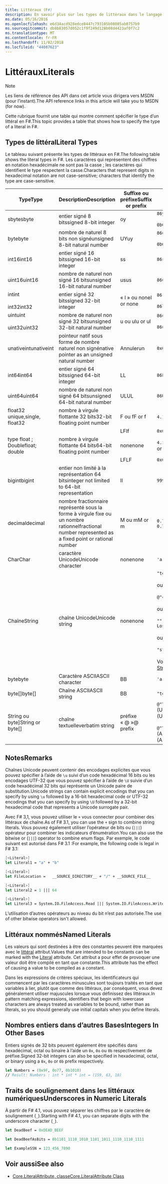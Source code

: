 ```yaml
---
title: Littéraux (F#)
description: En savoir plus sur les types de littéraux dans le langage de programmation F#.
ms.date: 05/16/2016
ms.openlocfilehash: e6d34acd928edce8447c793105b08085ab0757b9
ms.sourcegitcommit: db8b83057d052c1f9f249d128b08d4423af0f7c2
ms.translationtype: MT
ms.contentlocale: fr-FR
ms.lasthandoff: 11/02/2018
ms.locfileid: "44087623"
---
```

# <a name="literals"></a><span data-ttu-id="d55b1-103">Littéraux</span><span class="sxs-lookup"><span data-stu-id="d55b1-103">Literals</span></span>

> [!NOTE]
<span data-ttu-id="d55b1-104">Les liens de référence des API dans cet article vous dirigera vers MSDN (pour l’instant).</span><span class="sxs-lookup"><span data-stu-id="d55b1-104">The API reference links in this article will take you to MSDN (for now).</span></span>

<span data-ttu-id="d55b1-105">Cette rubrique fournit une table qui montre comment spécifier le type d’un littéral en F#.</span><span class="sxs-lookup"><span data-stu-id="d55b1-105">This topic provides a table that shows how to specify the type of a literal in F#.</span></span>

## <a name="literal-types"></a><span data-ttu-id="d55b1-106">Types de littéral</span><span class="sxs-lookup"><span data-stu-id="d55b1-106">Literal Types</span></span>

<span data-ttu-id="d55b1-107">Le tableau suivant présente les types de littéraux en F#.</span><span class="sxs-lookup"><span data-stu-id="d55b1-107">The following table shows the literal types in F#.</span></span> <span data-ttu-id="d55b1-108">Les caractères qui représentent des chiffres en notation hexadécimale ne sont pas la casse ; les caractères qui identifient le type respectent la casse.</span><span class="sxs-lookup"><span data-stu-id="d55b1-108">Characters that represent digits in hexadecimal notation are not case-sensitive; characters that identify the type are case-sensitive.</span></span>

|<span data-ttu-id="d55b1-109">Type</span><span class="sxs-lookup"><span data-stu-id="d55b1-109">Type</span></span>|<span data-ttu-id="d55b1-110">Description</span><span class="sxs-lookup"><span data-stu-id="d55b1-110">Description</span></span>|<span data-ttu-id="d55b1-111">Suffixe ou préfixe</span><span class="sxs-lookup"><span data-stu-id="d55b1-111">Suffix or prefix</span></span>|<span data-ttu-id="d55b1-112">Exemples</span><span class="sxs-lookup"><span data-stu-id="d55b1-112">Examples</span></span>|
|----|-----------|----------------|--------|
|<span data-ttu-id="d55b1-113">sbyte</span><span class="sxs-lookup"><span data-stu-id="d55b1-113">sbyte</span></span>|<span data-ttu-id="d55b1-114">entier signé 8 bits</span><span class="sxs-lookup"><span data-stu-id="d55b1-114">signed 8-bit integer</span></span>|<span data-ttu-id="d55b1-115">o</span><span class="sxs-lookup"><span data-stu-id="d55b1-115">y</span></span>|`86y`<br /><br />`0b00000101y`|
|<span data-ttu-id="d55b1-116">byte</span><span class="sxs-lookup"><span data-stu-id="d55b1-116">byte</span></span>|<span data-ttu-id="d55b1-117">nombre de naturel 8 bits non signé</span><span class="sxs-lookup"><span data-stu-id="d55b1-117">unsigned 8-bit natural number</span></span>|<span data-ttu-id="d55b1-118">UY</span><span class="sxs-lookup"><span data-stu-id="d55b1-118">uy</span></span>|`86uy`<br /><br />`0b00000101uy`|
|<span data-ttu-id="d55b1-119">int16</span><span class="sxs-lookup"><span data-stu-id="d55b1-119">int16</span></span>|<span data-ttu-id="d55b1-120">entier signé 16 bits</span><span class="sxs-lookup"><span data-stu-id="d55b1-120">signed 16-bit integer</span></span>|<span data-ttu-id="d55b1-121">s</span><span class="sxs-lookup"><span data-stu-id="d55b1-121">s</span></span>|`86s`|
|<span data-ttu-id="d55b1-122">uint16</span><span class="sxs-lookup"><span data-stu-id="d55b1-122">uint16</span></span>|<span data-ttu-id="d55b1-123">nombre de naturel non signé 16 bits</span><span class="sxs-lookup"><span data-stu-id="d55b1-123">unsigned 16-bit natural number</span></span>|<span data-ttu-id="d55b1-124">us</span><span class="sxs-lookup"><span data-stu-id="d55b1-124">us</span></span>|`86us`|
|<span data-ttu-id="d55b1-125">int</span><span class="sxs-lookup"><span data-stu-id="d55b1-125">int</span></span><br /><br /><span data-ttu-id="d55b1-126">int32</span><span class="sxs-lookup"><span data-stu-id="d55b1-126">int32</span></span>|<span data-ttu-id="d55b1-127">entier signé 32 bits</span><span class="sxs-lookup"><span data-stu-id="d55b1-127">signed 32-bit integer</span></span>|<span data-ttu-id="d55b1-128">« l » ou none</span><span class="sxs-lookup"><span data-stu-id="d55b1-128">l or none</span></span>|`86`<br /><br />`86l`|
|<span data-ttu-id="d55b1-129">uint</span><span class="sxs-lookup"><span data-stu-id="d55b1-129">uint</span></span><br /><br /><span data-ttu-id="d55b1-130">uint32</span><span class="sxs-lookup"><span data-stu-id="d55b1-130">uint32</span></span>|<span data-ttu-id="d55b1-131">nombre de naturel non signé 32 bits</span><span class="sxs-lookup"><span data-stu-id="d55b1-131">unsigned 32-bit natural number</span></span>|<span data-ttu-id="d55b1-132">u ou ul</span><span class="sxs-lookup"><span data-stu-id="d55b1-132">u or ul</span></span>|`86u`<br /><br />`86ul`|
|<span data-ttu-id="d55b1-133">unativeint</span><span class="sxs-lookup"><span data-stu-id="d55b1-133">unativeint</span></span>|<span data-ttu-id="d55b1-134">pointeur natif sous forme de nombre naturel non signé</span><span class="sxs-lookup"><span data-stu-id="d55b1-134">native pointer as an unsigned natural number</span></span>|<span data-ttu-id="d55b1-135">Annuler</span><span class="sxs-lookup"><span data-stu-id="d55b1-135">un</span></span>|`0x00002D3Fun`|
|<span data-ttu-id="d55b1-136">int64</span><span class="sxs-lookup"><span data-stu-id="d55b1-136">int64</span></span>|<span data-ttu-id="d55b1-137">entier signé 64 bits</span><span class="sxs-lookup"><span data-stu-id="d55b1-137">signed 64-bit integer</span></span>|<span data-ttu-id="d55b1-138">L</span><span class="sxs-lookup"><span data-stu-id="d55b1-138">L</span></span>|`86L`|
|<span data-ttu-id="d55b1-139">uint64</span><span class="sxs-lookup"><span data-stu-id="d55b1-139">uint64</span></span>|<span data-ttu-id="d55b1-140">nombre de naturel non signé 64 bits</span><span class="sxs-lookup"><span data-stu-id="d55b1-140">unsigned 64-bit natural number</span></span>|<span data-ttu-id="d55b1-141">UL</span><span class="sxs-lookup"><span data-stu-id="d55b1-141">UL</span></span>|`86UL`|
|<span data-ttu-id="d55b1-142">float32 unique,</span><span class="sxs-lookup"><span data-stu-id="d55b1-142">single, float32</span></span>|<span data-ttu-id="d55b1-143">nombre à virgule flottante 32 bits</span><span class="sxs-lookup"><span data-stu-id="d55b1-143">32-bit floating point number</span></span>|<span data-ttu-id="d55b1-144">F ou f</span><span class="sxs-lookup"><span data-stu-id="d55b1-144">F or f</span></span>|<span data-ttu-id="d55b1-145">`4.14F` ou `4.14f`</span><span class="sxs-lookup"><span data-stu-id="d55b1-145">`4.14F` or `4.14f`</span></span>|
|||<span data-ttu-id="d55b1-146">LF</span><span class="sxs-lookup"><span data-stu-id="d55b1-146">lf</span></span>|`0x00000000lf`|
|<span data-ttu-id="d55b1-147">type float ; Double</span><span class="sxs-lookup"><span data-stu-id="d55b1-147">float; double</span></span>|<span data-ttu-id="d55b1-148">nombre à virgule flottante 64 bits</span><span class="sxs-lookup"><span data-stu-id="d55b1-148">64-bit floating point number</span></span>|<span data-ttu-id="d55b1-149">none</span><span class="sxs-lookup"><span data-stu-id="d55b1-149">none</span></span>|<span data-ttu-id="d55b1-150">`4.14` ou `2.3E+32` ou `2.3e+32`</span><span class="sxs-lookup"><span data-stu-id="d55b1-150">`4.14` or `2.3E+32` or `2.3e+32`</span></span>|
|||<span data-ttu-id="d55b1-151">LF</span><span class="sxs-lookup"><span data-stu-id="d55b1-151">LF</span></span>|`0x0000000000000000LF`|
|<span data-ttu-id="d55b1-152">bigint</span><span class="sxs-lookup"><span data-stu-id="d55b1-152">bigint</span></span>|<span data-ttu-id="d55b1-153">entier non limité à la représentation 64 bits</span><span class="sxs-lookup"><span data-stu-id="d55b1-153">integer not limited to 64-bit representation</span></span>|<span data-ttu-id="d55b1-154">I</span><span class="sxs-lookup"><span data-stu-id="d55b1-154">I</span></span>|`9999999999999999999999999999I`|
|<span data-ttu-id="d55b1-155">decimal</span><span class="sxs-lookup"><span data-stu-id="d55b1-155">decimal</span></span>|<span data-ttu-id="d55b1-156">nombre fractionnaire représenté sous la forme à virgule fixe ou un nombre rationnel</span><span class="sxs-lookup"><span data-stu-id="d55b1-156">fractional number represented as a fixed point or rational number</span></span>|<span data-ttu-id="d55b1-157">M ou m</span><span class="sxs-lookup"><span data-stu-id="d55b1-157">M or m</span></span>|<span data-ttu-id="d55b1-158">`0.7833M` ou `0.7833m`</span><span class="sxs-lookup"><span data-stu-id="d55b1-158">`0.7833M` or `0.7833m`</span></span>|
|<span data-ttu-id="d55b1-159">Char</span><span class="sxs-lookup"><span data-stu-id="d55b1-159">Char</span></span>|<span data-ttu-id="d55b1-160">caractère Unicode</span><span class="sxs-lookup"><span data-stu-id="d55b1-160">Unicode character</span></span>|<span data-ttu-id="d55b1-161">none</span><span class="sxs-lookup"><span data-stu-id="d55b1-161">none</span></span>|`'a'`|
|<span data-ttu-id="d55b1-162">Chaîne</span><span class="sxs-lookup"><span data-stu-id="d55b1-162">String</span></span>|<span data-ttu-id="d55b1-163">chaîne Unicode</span><span class="sxs-lookup"><span data-stu-id="d55b1-163">Unicode string</span></span>|<span data-ttu-id="d55b1-164">none</span><span class="sxs-lookup"><span data-stu-id="d55b1-164">none</span></span>|`"text\n"`<br /><br /><span data-ttu-id="d55b1-165">ou</span><span class="sxs-lookup"><span data-stu-id="d55b1-165">or</span></span><br /><br />`@"c:\filename"`<br /><br /><span data-ttu-id="d55b1-166">ou</span><span class="sxs-lookup"><span data-stu-id="d55b1-166">or</span></span><br /><br />`"""<book title="Paradise Lost">"""`<br /><br /><span data-ttu-id="d55b1-167">ou</span><span class="sxs-lookup"><span data-stu-id="d55b1-167">or</span></span><br /><br />`"string1" + "string2"`<br /><br /><span data-ttu-id="d55b1-168">Voir aussi [chaînes](Strings.md).</span><span class="sxs-lookup"><span data-stu-id="d55b1-168">See also [Strings](Strings.md).</span></span>|
|<span data-ttu-id="d55b1-169">byte</span><span class="sxs-lookup"><span data-stu-id="d55b1-169">byte</span></span>|<span data-ttu-id="d55b1-170">Caractère ASCII</span><span class="sxs-lookup"><span data-stu-id="d55b1-170">ASCII character</span></span>|<span data-ttu-id="d55b1-171">B</span><span class="sxs-lookup"><span data-stu-id="d55b1-171">B</span></span>|`'a'B`|
|<span data-ttu-id="d55b1-172">byte[]</span><span class="sxs-lookup"><span data-stu-id="d55b1-172">byte[]</span></span>|<span data-ttu-id="d55b1-173">Chaîne ASCII</span><span class="sxs-lookup"><span data-stu-id="d55b1-173">ASCII string</span></span>|<span data-ttu-id="d55b1-174">B</span><span class="sxs-lookup"><span data-stu-id="d55b1-174">B</span></span>|`"text"B`|
|<span data-ttu-id="d55b1-175">String ou byte]</span><span class="sxs-lookup"><span data-stu-id="d55b1-175">String or byte[]</span></span>|<span data-ttu-id="d55b1-176">chaîne textuelle</span><span class="sxs-lookup"><span data-stu-id="d55b1-176">verbatim string</span></span>|<span data-ttu-id="d55b1-177">préfixe « @ »</span><span class="sxs-lookup"><span data-stu-id="d55b1-177">@ prefix</span></span>|<span data-ttu-id="d55b1-178">`@"\\server\share"` (Unicode)</span><span class="sxs-lookup"><span data-stu-id="d55b1-178">`@"\\server\share"` (Unicode)</span></span><br /><br /><span data-ttu-id="d55b1-179">`@"\\server\share"B` (ASCII)</span><span class="sxs-lookup"><span data-stu-id="d55b1-179">`@"\\server\share"B` (ASCII)</span></span>|

## <a name="remarks"></a><span data-ttu-id="d55b1-180">Notes</span><span class="sxs-lookup"><span data-stu-id="d55b1-180">Remarks</span></span>

<span data-ttu-id="d55b1-181">Chaînes Unicode peuvent contenir des encodages explicites que vous pouvez spécifier à l’aide de `\u` suivi d’un code hexadécimal 16 bits ou les encodages UTF-32 que vous pouvez spécifier à l’aide de `\U` suivie d’un code hexadécimal 32 bits qui représente un Unicode paire de substitution.</span><span class="sxs-lookup"><span data-stu-id="d55b1-181">Unicode strings can contain explicit encodings that you can specify by using `\u` followed by a 16-bit hexadecimal code or UTF-32 encodings that you can specify by using `\U` followed by a 32-bit hexadecimal code that represents a Unicode surrogate pair.</span></span>

<span data-ttu-id="d55b1-182">Avec F# 3,1, vous pouvez utiliser le `+` vous connecter pour combiner des littéraux de chaîne.</span><span class="sxs-lookup"><span data-stu-id="d55b1-182">As of F# 3.1, you can use the `+` sign to combine string literals.</span></span> <span data-ttu-id="d55b1-183">Vous pouvez également utiliser l’opérateur de bits ou (`|||`) opérateur pour combiner les indicateurs d’énumération.</span><span class="sxs-lookup"><span data-stu-id="d55b1-183">You can also use the bitwise or (`|||`) operator to combine enum flags.</span></span> <span data-ttu-id="d55b1-184">Par exemple, le code suivant est autorisé dans F# 3.1 :</span><span class="sxs-lookup"><span data-stu-id="d55b1-184">For example, the following code is legal in F# 3.1:</span></span>

```fsharp
[<Literal>]
let Literal1 = "a" + "b"

[<Literal>]
let FileLocation =   __SOURCE_DIRECTORY__ + "/" + __SOURCE_FILE__

[<Literal>]
let Literal2 = 1 ||| 64

[<Literal>]
let Literal3 = System.IO.FileAccess.Read ||| System.IO.FileAccess.Write
```

<span data-ttu-id="d55b1-185">L’utilisation d’autres opérateurs au niveau du bit n’est pas autorisée.</span><span class="sxs-lookup"><span data-stu-id="d55b1-185">The use of other bitwise operators isn't allowed.</span></span>

## <a name="named-literals"></a><span data-ttu-id="d55b1-186">Littéraux nommés</span><span class="sxs-lookup"><span data-stu-id="d55b1-186">Named Literals</span></span>

<span data-ttu-id="d55b1-187">Les valeurs qui sont destinées à être des constantes peuvent être marquées avec le [littéral](https://msdn.microsoft.com/library/465f36ce-d146-41c0-b425-679c509cd285) attribut.</span><span class="sxs-lookup"><span data-stu-id="d55b1-187">Values that are intended to be constants can be marked with the [Literal](https://msdn.microsoft.com/library/465f36ce-d146-41c0-b425-679c509cd285) attribute.</span></span> <span data-ttu-id="d55b1-188">Cet attribut a pour effet de provoquer une valeur doit être compilé en tant que constante.</span><span class="sxs-lookup"><span data-stu-id="d55b1-188">This attribute has the effect of causing a value to be compiled as a constant.</span></span>

<span data-ttu-id="d55b1-189">Dans les expressions de critères spéciaux, les identificateurs qui commencent par les caractères minuscules sont toujours traités en tant que variables à lier, plutôt que comme des littéraux, par conséquent, vous devez généralement utiliser majuscules lorsque vous définissez des littéraux.</span><span class="sxs-lookup"><span data-stu-id="d55b1-189">In pattern matching expressions, identifiers that begin with lowercase characters are always treated as variables to be bound, rather than as literals, so you should generally use initial capitals when you define literals.</span></span>

## <a name="integers-in-other-bases"></a><span data-ttu-id="d55b1-190">Nombres entiers dans d’autres Bases</span><span class="sxs-lookup"><span data-stu-id="d55b1-190">Integers In Other Bases</span></span>

<span data-ttu-id="d55b1-191">Entiers signés de 32 bits peuvent également être spécifiés dans hexadécimal, octal ou binaire à l’aide un `0x`, `0o` ou `0b` respectivement de préfixe.</span><span class="sxs-lookup"><span data-stu-id="d55b1-191">Signed 32-bit integers can also be specified in hexadecimal, octal, or binary using a `0x`, `0o` or `0b` prefix respectively.</span></span>

```fsharp
let Numbers = (0x9F, 0o77, 0b1010)
// Result: Numbers : int * int * int = (159, 63, 10)
```

## <a name="underscores-in-numeric-literals"></a><span data-ttu-id="d55b1-192">Traits de soulignement dans les littéraux numériques</span><span class="sxs-lookup"><span data-stu-id="d55b1-192">Underscores in Numeric Literals</span></span>

<span data-ttu-id="d55b1-193">À partir de F# 4.1, vous pouvez séparer les chiffres par le caractère de soulignement (`_`).</span><span class="sxs-lookup"><span data-stu-id="d55b1-193">Starting with F# 4.1, you can separate digits with the underscore character (`_`).</span></span>

```fsharp
let DeadBeef = 0xDEAD_BEEF

let DeadBeefAsBits = 0b1101_1110_1010_1101_1011_1110_1110_1111

let ExampleSSN = 123_456_7890
```

## <a name="see-also"></a><span data-ttu-id="d55b1-194">Voir aussi</span><span class="sxs-lookup"><span data-stu-id="d55b1-194">See also</span></span>

- [<span data-ttu-id="d55b1-195">Core.LiteralAttribute, classe</span><span class="sxs-lookup"><span data-stu-id="d55b1-195">Core.LiteralAttribute Class</span></span>](https://msdn.microsoft.com/visualfsharpdocs/conceptual/core.literalattribute-class-%5bfsharp%5d)
